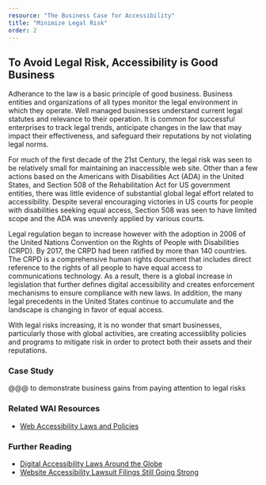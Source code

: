 ```yaml
---
resource: "The Business Case for Accessibility"
title: "Minimize Legal Risk"
order: 2
---
```


## To Avoid Legal Risk, Accessibility is Good Business


Adherance to the law is a basic principle of good business. Business entities and organizations of all types monitor the legal environment in which they operate. Well managed businesses understand current legal statutes and relevance to their operation. It is common for successful enterprises to track legal trends, anticipate changes in the law that may impact their effectiveness, and safeguard their reputations by not violating legal norms. 

For much of the first decade of the 21st Century, the legal risk was seen to be relatively small for maintaining an inaccessible web site. Other than a few actions based on the Americans with Disabilities Act (ADA) in the United States, and Section 508 of the Rehabilitation Act for US government entities, there was little evidence of substantial global legal effort related to accessibility. Despite several encouraging victories in US courts for people with disabilities seeking equal access, Section 508 was seen to have limited scope and the ADA was unevenly applied by various courts.

Legal regulation began to increase however with the adoption in 2006 of the United Nations Convention on the Rights of People with Disabilities (CRPD). By 2017, the CRPD had been ratified by more than 140 countries. The CRPD is a comprehensive human rights document that includes direct reference to the rights of all people to have equal access to communications technology. As a result, there is a global increase in legislation that further defines digital accessibility and creates enforcement mechanisms to ensure compliance with new laws. In addition, the many legal precedents in the United States continue to accumulate and the landscape is changing in favor of equal access. 

With legal risks increasing, it is no wonder that smart businesses, particularly those with global activities, are creating accessiiblity policies and programs to mitigate risk in order to protect both their assets and their reputations. 

### Case Study
@@@ to demonstrate business gains from paying attention to legal risks 

### Related WAI Resources
* [Web Accessibility Laws and Policies](https://www.w3.org/WAI/Policy/)

### Further Reading
* [Digital Accessibility Laws Around the Globe](http://www.lflegal.com/2013/05/gaad-legal/#United-Nations-Treaties) 
* [Website Accessibility Lawsuit Filings Still Going Strong](https://www.adatitleiii.com/2017/08/website-accessibility-lawsuit-filings-still-going-strong)




